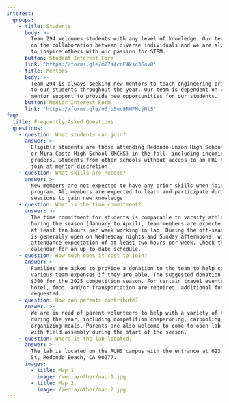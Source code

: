 ```yaml
---
interest:
  groups:
    - title: Students
      body: >-
        Team 294 welcomes students with any level of knowledge. Our team thrives
        on the collaboration between diverse individuals and we are always eager
        to inspire others with our passion for STEM.
      button: Student Interest Form
      link: 'https://forms.gle/m27K4cnF4ksc3Gov8'
    - title: Mentors
      body: >-
        Team 294 is always seeking new mentors to teach engineering principles
        to our students throughout the year. Our team is dependent on volunteer
        mentor support to provide new opportunities for our students.
      button: Mentor Interest Form
      link: 'https://forms.gle/o5jo5wc9RWPMcjHt5'
faq:
  title: Frequently Asked Questions
  questions:
    - question: What students can join?
      answer: >-
        Eligible students are those attending Redondo Union High School (RUHS)
        or Mira Costa High School (MCHS) in the fall, including incoming 9th
        graders. Students from other schools without access to an FRC team may
        join at mentor discretion.
    - question: What skills are needed?
      answer: >-
        New members are not expected to have any prior skills when joining the
        program. All members are expected to learn and participate during lab
        sessions to gain new knowledge.
    - question: What is the time commitment?
      answer: >-
        The time commitment for students is comparable to varsity athletics.
        During the season (January to April), team members are expected to spend
        at least ten hours per week working in lab. During the off-season, lab
        is generally open on Wednesday nights and Sunday afternoons, with an
        attendance expectation of at least two hours per week. Check the
        calendar for an up-to-date schedule.
    - question: How much does it cost to join?
      answer: >-
        Families are asked to provide a donation to the team to help cover
        various team expenses if they are able. The suggested donation amount is
        $300 for the 2025 competition season. For certain travel events where
        hotel, food, and/or transportation are required, additional funds may be
        requested.
    - question: How can parents contribute?
      answer: >-
        We are in need of parent volunteers to help with a variety of tasks
        during the year, including competition chaperoning, carpooling, and
        organizing meals. Parents are also welcome to come to open lab to help
        with field assembly during the start of the season.
    - question: Where is the lab located?
      answer: >-
        The lab is located on the RUHS campus with the entrance at 623 Diamond
        St, Redondo Beach, CA 90277.
      images:
        - title: Map 1
          image: /media/other/map-1.jpg
        - title: Map 2
          image: /media/other/map-2.jpg
---
```


